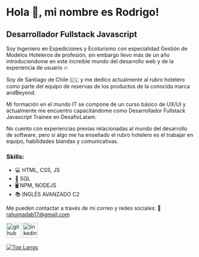 # Hola 👋, mi nombre es Rodrigo!
## Desarrollador Fullstack Javascript
Soy Ingeniero en Expediciones y Ecoturismo con especialidad Gestión de Modelos Hoteleros de profesión, sin embargo llevo más de un año introduciendome en este increíble mundo del desarrollo web y de la experiencia de usuario 🔥

Soy de Santiago de Chile 🇨🇱 y me dedico actualmente al rubro hotelero como parte del equipo de reservas de los productos de la conocida marca andBeyond.

Mi formación en el mundo IT se compone de un curso básico de UX/UI y actualmente me encuentro capacitándome como Desarrollador Fullstack Javascript Trainee en DesafioLatam.

No cuento con experiencias previas relacionadas al mundo del desarrollo de software, pero si algo me ha enseñado el rubro hotelero es el trabajar en equipo, habilidades blandas y comunicativas.

### Skills:
* 💻 HTML, CSS, JS
* 🐘 SQL
* 🖥  NPM, NODEJS
* 📚 INGLÉS AVANZADO C2

Me pueden contactar a través de mi correo y redes sociales: 
📩 rahumadab17@gmail.com 

[<img src='https://cdn.jsdelivr.net/npm/simple-icons@3.0.1/icons/github.svg' alt='github' height='40'>](https://github.com/rahumadab17)  [<img src='https://cdn.jsdelivr.net/npm/simple-icons@3.0.1/icons/linkedin.svg' alt='linkedin' height='40'>](https://www.linkedin.com/in/https://www.linkedin.com/in/rodrigo-ahumada-brito-36a041183//)  

[![Top Langs](https://github-readme-stats.vercel.app/api/top-langs/?username=rahumadab17&layout=compact)](https://github.com/anuraghazra/github-readme-stats)
